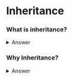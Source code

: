 # Inheritance
 ### What is inheritance?
 <details>
 
  <summary>Answer</summary>
  Inheritance is a mechanism in which one class acquires the property of another class.
  
</details>

### Why Inheritance?
<details>
 <summary>Answer</summary>
 <s>1.Waste of Time</s>
 <t>2.Resourse</t>
 3.Not Feasible
</details>

  

